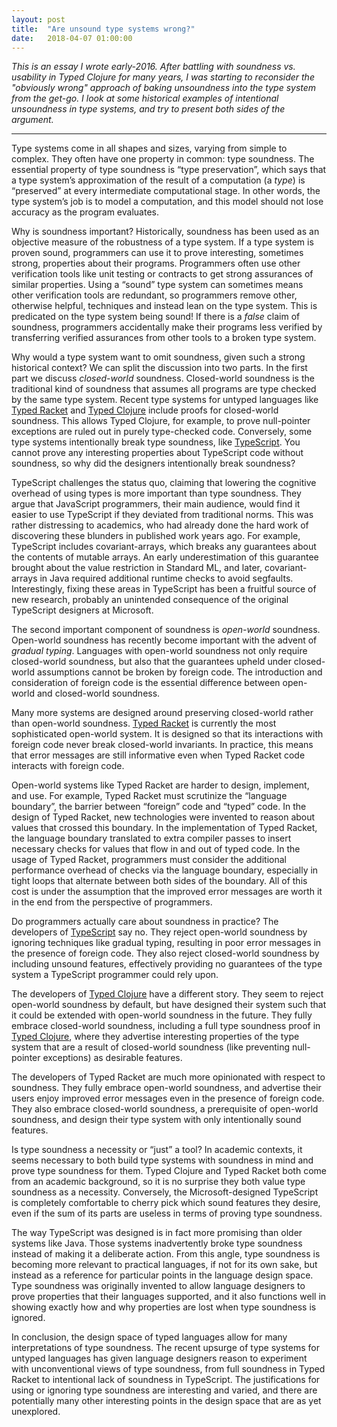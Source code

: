 ```yaml
---
layout: post
title:  "Are unsound type systems wrong?"
date:   2018-04-07 01:00:00
---
```


<i>
This is an essay I wrote early-2016.
After battling with soundness vs. usability in Typed Clojure for many
years, I was starting to reconsider the "obviously wrong" approach
of baking unsoundness into the type system from the get-go.
I look at some historical examples of intentional
unsoundness in type systems, and try to present both sides of the argument.
</i>

<hr />

Type systems come in all shapes and sizes, varying from simple to complex. They often have one property in common: type soundness. The essential property of type soundness is “type preservation”, which says that a type system’s approximation of the result of a computation (a _type_) is “preserved” at every intermediate computational stage. In other words, the type system’s job is to model a computation, and this model should not lose accuracy as the program evaluates.

Why is soundness important? Historically, soundness has been used as an objective measure of the robustness of a type system. If a type system is proven sound, programmers can use it to prove interesting, sometimes strong, properties about their programs. Programmers often use other verification tools like unit testing or contracts to get strong assurances of similar properties. Using a “sound” type system can sometimes means other verification tools are redundant, so programmers remove other, otherwise helpful, techniques and instead lean on the type system. This is predicated on the type system being sound! If there is a _false_ claim of soundness, programmers accidentally make their programs less verified by transferring verified assurances from other tools to a broken type system.

Why would a type system want to omit soundness, given such a strong historical context? We can split the discussion into two parts. In the first part we discuss _closed-world_ soundness. Closed-world soundness is the traditional kind of soundness that assumes all programs are type checked by the same type system. Recent type systems for untyped languages like [Typed Racket][2] and [Typed Clojure][3] include proofs for closed-world soundness. This allows Typed Clojure, for example, to prove null-pointer exceptions are ruled out in purely type-checked code. Conversely, some type systems intentionally break type soundness, like [TypeScript][1]. You cannot prove any interesting properties about TypeScript code without soundness, so why did the designers intentionally break soundness?

TypeScript challenges the status quo, claiming that lowering the cognitive overhead of using types is more important than type soundness. They argue that JavaScript programmers, their main audience, would find it easier to use TypeScript if they deviated from traditional norms. This was rather distressing to academics, who had already done the hard work of discovering these blunders in published work years ago. For example, TypeScript includes covariant-arrays, which breaks any guarantees about the contents of mutable arrays. An early underestimation of this guarantee brought about the value restriction in Standard ML, and later, covariant-arrays in Java required additional runtime checks to avoid segfaults. Interestingly, fixing these areas in TypeScript has been a fruitful source of new research, probably an unintended consequence of the original TypeScript designers at Microsoft.

The second important component of soundness is _open-world_ soundness. Open-world soundness has recently become important with the advent of _gradual typing_. Languages with open-world soundness not only require closed-world soundness, but also that the guarantees upheld under closed-world assumptions cannot be broken by foreign code. The introduction and consideration of foreign code is the essential difference between open-world and closed-world soundness.

Many more systems are designed around preserving closed-world rather than open-world soundness. [Typed Racket][2] is currently the most sophisticated open-world system. It is designed so that its interactions with foreign code never break closed-world invariants. In practice, this means that error messages are still informative even when Typed Racket code interacts with foreign code. 

Open-world systems like Typed Racket are harder to design, implement, and use. For example, Typed Racket must scrutinize the “language boundary”, the barrier between “foreign” code and “typed” code. In the design of Typed Racket, new technologies were invented to reason about values that crossed this boundary. In the implementation of Typed Racket, the language boundary translated to extra compiler passes to insert necessary checks for values that flow in and out of typed code. In the usage of Typed Racket, programmers must consider the additional performance overhead of checks via the language boundary, especially in tight loops that alternate between both sides of the boundary. All of this cost is under the assumption that the improved error messages are worth it in the end from the perspective of programmers.

Do programmers actually care about soundness in practice? The developers of [TypeScript][1] say no. They reject open-world soundness by ignoring techniques like gradual typing, resulting in poor error messages in the presence of foreign code. They also reject closed-world soundness by including unsound features, effectively providing no guarantees of the type system a TypeScript programmer could rely upon.

The developers of [Typed Clojure][3] have a different story. They seem to reject open-world soundness by default, but have designed their system such that it could be extended with open-world soundness in the future. They fully embrace closed-world soundness, including a full type soundness proof in [Typed Clojure][3], where they advertise interesting properties of the type system that are a result of closed-world soundness (like preventing null-pointer exceptions) as desirable features.

The developers of Typed Racket are much more opinionated with respect to soundness. They fully embrace open-world soundness, and advertise their users enjoy improved error messages even in the presence of foreign code. They also embrace closed-world soundness, a prerequisite of open-world soundness, and design their type system with only intentionally sound features.

Is type soundness a necessity or “just” a tool? In academic contexts, it seems necessary to both build type systems with soundness in mind and prove type soundness for them. Typed Clojure and Typed Racket both come from an academic background, so it is no surprise they both value type soundness as a necessity. Conversely, the Microsoft-designed TypeScript is completely comfortable to cherry pick which sound features they desire, even if the sum of its parts are useless in terms of proving type soundness.

The way TypeScript was designed is in fact more promising than older systems like Java. Those systems inadvertently broke type soundness instead of making it a deliberate action. From this angle, type soundness is becoming more relevant to practical languages, if not for its own sake, but instead as a reference for particular points in the language design space. Type soundness was originally invented to allow language designers to prove properties that their languages supported, and it also functions well in showing exactly how and why properties are lost when type soundness is ignored.

In conclusion, the design space of typed languages allow for many interpretations of type soundness. The recent upsurge of type systems for untyped languages has given language designers reason to experiment with unconventional views of type soundness, from full soundness in Typed Racket to intentional lack of soundness in TypeScript. The justifications for using or ignoring type soundness are interesting and varied, and there are potentially many other interesting points in the design space that are as yet unexplored.

[1]: https://pdfs.semanticscholar.org/1469/b0cbb109c2a788a346dd0480070de8334dea.pdf "TypeScript"
[2]: http://www.ccs.neu.edu/racket/pubs/popl08-thf.pdf "Typed Racket"
[3]: http://frenchy64.github.io/papers/esop16-short.pdf "Typed Clojure"
[4]: http://goto.ucsd.edu/~ravi/research/oopsla12-djs.pdf "Dependent JS"
